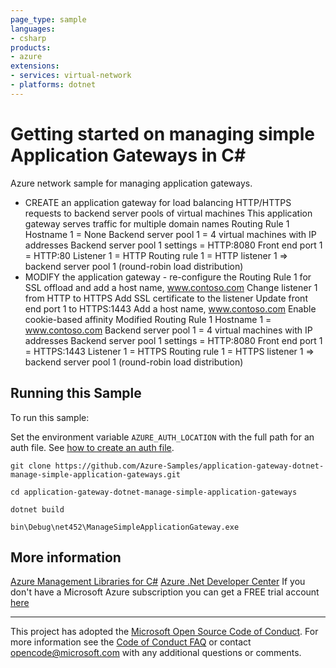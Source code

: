 ```yaml
---
page_type: sample
languages:
- csharp
products:
- azure
extensions:
- services: virtual-network
- platforms: dotnet
---
```


# Getting started on managing simple Application Gateways in C# #

 Azure network sample for managing application gateways.
  - CREATE an application gateway for load balancing
    HTTP/HTTPS requests to backend server pools of virtual machines
    This application gateway serves traffic for multiple
    domain names
    Routing Rule 1
    Hostname 1 = None
    Backend server pool 1 = 4 virtual machines with IP addresses
    Backend server pool 1 settings = HTTP:8080
    Front end port 1 = HTTP:80
    Listener 1 = HTTP
    Routing rule 1 = HTTP listener 1 => backend server pool 1
    (round-robin load distribution)
  - MODIFY the application gateway - re-configure the Routing Rule 1 for SSL offload and
    add a host name, www.contoso.com
    Change listener 1 from HTTP to HTTPS
    Add SSL certificate to the listener
    Update front end port 1 to HTTPS:1443
    Add a host name, www.contoso.com
    Enable cookie-based affinity
    Modified Routing Rule 1
    Hostname 1 = www.contoso.com
    Backend server pool 1 = 4 virtual machines with IP addresses
    Backend server pool 1 settings = HTTP:8080
    Front end port 1 = HTTPS:1443
    Listener 1 = HTTPS
    Routing rule 1 = HTTPS listener 1 => backend server pool 1
    (round-robin load distribution)


## Running this Sample ##

To run this sample:

Set the environment variable `AZURE_AUTH_LOCATION` with the full path for an auth file. See [how to create an auth file](https://github.com/Azure/azure-libraries-for-net/blob/master/AUTH.md).

    git clone https://github.com/Azure-Samples/application-gateway-dotnet-manage-simple-application-gateways.git

    cd application-gateway-dotnet-manage-simple-application-gateways

    dotnet build

    bin\Debug\net452\ManageSimpleApplicationGateway.exe

## More information ##

[Azure Management Libraries for C#](https://github.com/Azure/azure-sdk-for-net/tree/Fluent)
[Azure .Net Developer Center](https://azure.microsoft.com/en-us/develop/net/)
If you don't have a Microsoft Azure subscription you can get a FREE trial account [here](http://go.microsoft.com/fwlink/?LinkId=330212)

---

This project has adopted the [Microsoft Open Source Code of Conduct](https://opensource.microsoft.com/codeofconduct/). For more information see the [Code of Conduct FAQ](https://opensource.microsoft.com/codeofconduct/faq/) or contact [opencode@microsoft.com](mailto:opencode@microsoft.com) with any additional questions or comments.